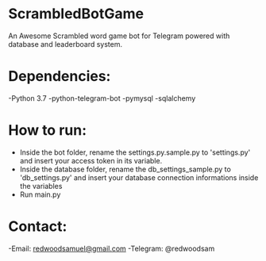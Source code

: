 # ScrambledBotGame


An Awesome Scrambled word game bot for Telegram powered with database and leaderboard system.

Dependencies:
=============

-Python 3.7
-python-telegram-bot
-pymysql
-sqlalchemy

How to run:
===========

- Inside the bot folder, rename the settings.py.sample.py to 'settings.py' and insert your access token in its variable.
- Inside the database folder, rename the db_settings_sample.py to 'db_settings.py' and insert your database connection informations inside the variables
- Run main.py

Contact:
========

-Email: redwoodsamuel@gmail.com
-Telegram: @redwoodsam
